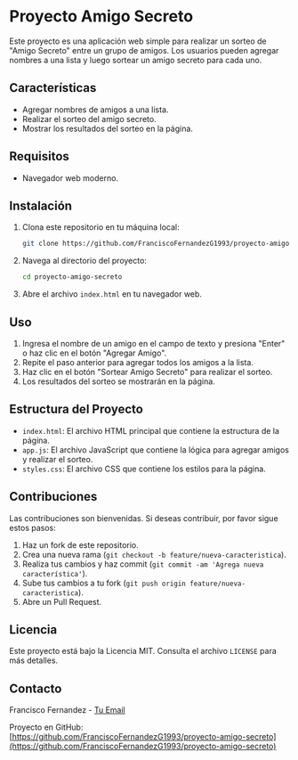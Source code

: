# Proyecto Amigo Secreto

Este proyecto es una aplicación web simple para realizar un sorteo de "Amigo Secreto" entre un grupo de amigos. Los usuarios pueden agregar nombres a una lista y luego sortear un amigo secreto para cada uno.

## Características

- Agregar nombres de amigos a una lista.
- Realizar el sorteo del amigo secreto.
- Mostrar los resultados del sorteo en la página.

## Requisitos

- Navegador web moderno.

## Instalación

1. Clona este repositorio en tu máquina local:

    ```sh
    git clone https://github.com/FranciscoFernandezG1993/proyecto-amigo-secreto.git
    ```

2. Navega al directorio del proyecto:

    ```sh
    cd proyecto-amigo-secreto
    ```

3. Abre el archivo `index.html` en tu navegador web.

## Uso

1. Ingresa el nombre de un amigo en el campo de texto y presiona "Enter" o haz clic en el botón "Agregar Amigo".
2. Repite el paso anterior para agregar todos los amigos a la lista.
3. Haz clic en el botón "Sortear Amigo Secreto" para realizar el sorteo.
4. Los resultados del sorteo se mostrarán en la página.

## Estructura del Proyecto

- `index.html`: El archivo HTML principal que contiene la estructura de la página.
- `app.js`: El archivo JavaScript que contiene la lógica para agregar amigos y realizar el sorteo.
- `styles.css`: El archivo CSS que contiene los estilos para la página.

## Contribuciones

Las contribuciones son bienvenidas. Si deseas contribuir, por favor sigue estos pasos:

1. Haz un fork de este repositorio.
2. Crea una nueva rama (`git checkout -b feature/nueva-caracteristica`).
3. Realiza tus cambios y haz commit (`git commit -am 'Agrega nueva característica'`).
4. Sube tus cambios a tu fork (`git push origin feature/nueva-caracteristica`).
5. Abre un Pull Request.

## Licencia

Este proyecto está bajo la Licencia MIT. Consulta el archivo `LICENSE` para más detalles.

## Contacto

Francisco Fernandez - [Tu Email](mailto:tuemail@example.com)

Proyecto en GitHub: [https://github.com/FranciscoFernandezG1993/proyecto-amigo-secreto](https://github.com/FranciscoFernandezG1993/proyecto-amigo-secreto)
